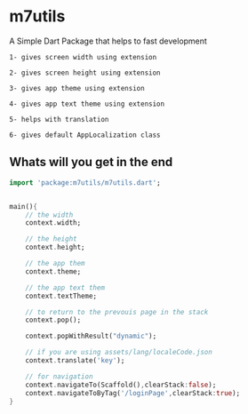 # m7utils

A Simple Dart Package that helps to fast development 

    1- gives screen width using extension
    
    2- gives screen height using extension
    
    3- gives app theme using extension
    
    4- gives app text theme using extension

    5- helps with translation

    6- gives default AppLocalization class

## Whats will you get in the end 

```dart
import 'package:m7utils/m7utils.dart';


main(){
    // the width
    context.width;

    // the height
    context.height;

    // the app them
    context.theme;

    // the app text them 
    context.textTheme;

    // to return to the prevouis page in the stack
    context.pop();

    context.popWithResult("dynamic");

    // if you are using assets/lang/localeCode.json
    context.translate('key');

    // for navigation
    context.navigateTo(Scaffold(),clearStack:false);
    context.navigateToByTag('/loginPage',clearStack:true);
}  
``` 

